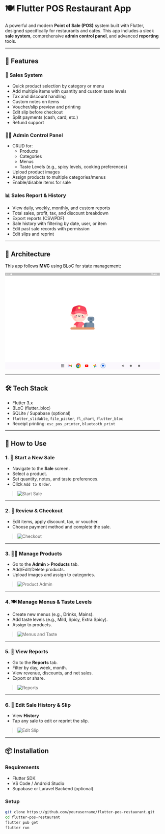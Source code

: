 # 🍽️ Flutter POS Restaurant App

A powerful and modern **Point of Sale (POS)** system built with Flutter, designed specifically for restaurants and cafes. This app includes a sleek **sale system**, comprehensive **admin control panel**, and advanced **reporting** tools.

---

## 🚀 Features

### 🛒 Sales System
- Quick product selection by category or menu
- Add multiple items with quantity and custom taste levels
- Tax and discount handling
- Custom notes on items
- Voucher/slip preview and printing
- Edit slip before checkout
- Split payments (cash, card, etc.)
- Refund support

### 🧑‍💼 Admin Control Panel
- CRUD for:
  - Products
  - Categories
  - Menus
  - Taste Levels (e.g., spicy levels, cooking preferences)
- Upload product images
- Assign products to multiple categories/menus
- Enable/disable items for sale

### 📊 Sales Report & History
- View daily, weekly, monthly, and custom reports
- Total sales, profit, tax, and discount breakdown
- Export reports (CSV/PDF)
- Sale history with filtering by date, user, or item
- Edit past sale records with permission
- Edit slips and reprint

---

## 🧱 Architecture

This app follows **MVC** using BLoC for state management:


![image alt](https://github.com/khamenkhai/ShanShan-ScreenShots/blob/main/screenshots/Screenshot_1741274492.png?raw=true)


---

## 🛠️ Tech Stack

- Flutter 3.x
- BLoC (flutter_bloc)
- SQLite / Supabase (optional)
- `flutter_slidable`, `file_picker`, `fl_chart`, `flutter_bloc`
- Receipt printing: `esc_pos_printer`, `bluetooth_print`

---

## 🚀 How to Use

### 1. 🧾 Start a New Sale
- Navigate to the **Sale** screen.
- Select a product.
- Set quantity, notes, and taste preferences.
- Click `Add to Order`.

> ![Start Sale](screenshots/start_sale.png)

---

### 2. 🧮 Review & Checkout
- Edit items, apply discount, tax, or voucher.
- Choose payment method and complete the sale.

> ![Checkout](screenshots/checkout.png)

---

### 3. 🧑‍💼 Manage Products
- Go to the **Admin > Products** tab.
- Add/Edit/Delete products.
- Upload images and assign to categories.

> ![Product Admin](screenshots/product_admin.png)

---

### 4. 🍽️ Manage Menus & Taste Levels
- Create new menus (e.g., Drinks, Mains).
- Add taste levels (e.g., Mild, Spicy, Extra Spicy).
- Assign to products.

> ![Menus and Taste](screenshots/menu_taste.png)

---

### 5. 📅 View Reports
- Go to the **Reports** tab.
- Filter by day, week, month.
- View revenue, discounts, and net sales.
- Export or share.

> ![Reports](screenshots/report_view.png)

---

### 6. 📝 Edit Sale History & Slip
- View **History**
- Tap any sale to edit or reprint the slip.

> ![Edit Slip](screenshots/edit_slip.png)

---

## 📦 Installation

### Requirements
- Flutter SDK
- VS Code / Android Studio
- Supabase or Laravel Backend (optional)

### Setup

```bash
git clone https://github.com/yourusername/flutter-pos-restaurant.git
cd flutter-pos-restaurant
flutter pub get
flutter run

